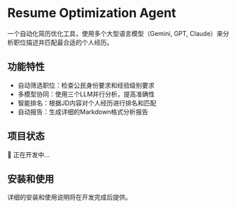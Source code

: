 # Resume Optimization Agent

一个自动化简历优化工具，使用多个大型语言模型（Gemini, GPT, Claude）来分析职位描述并匹配最合适的个人经历。

## 功能特性

- 自动筛选职位：检查公民身份要求和经验级别要求
- 多模型协同：使用三个LLM并行分析，提高准确性
- 智能排名：根据JD内容对个人经历进行排名和匹配
- 自动报告：生成详细的Markdown格式分析报告

## 项目状态

🚧 正在开发中...

## 安装和使用

详细的安装和使用说明将在开发完成后提供。 